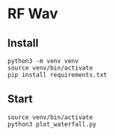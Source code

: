 # RF Wav

## Install
```
python3 -m venv venv
source venv/bin/activate
pip install requirements.txt
```

## Start
```
source venv/bin/activate
python3 plot_waterfall.py
```